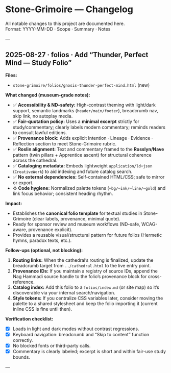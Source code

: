 # Stone-Grimoire — Changelog

All notable changes to this project are documented here.  
Format: YYYY-MM-DD · Scope · Summary · Notes

—

## 2025-08-27 · folios · Add “Thunder, Perfect Mind — Study Folio”

**Files:**  
- `stone-grimoire/folios/gnosis-thunder-perfect-mind.html` (new)

**What changed (museum-grade notes):**
- ✅ **Accessibility & ND-safety:** High-contrast theming with light/dark support, semantic landmarks (`header/main/footer`), breadcrumb nav, skip link, no autoplay media.
- ✅ **Fair-quotation policy:** Uses a **minimal excerpt** strictly for study/commentary; clearly labels modern commentary; reminds readers to consult lawful editions.
- ✅ **Provenance block:** Adds explicit Intention · Lineage · Evidence · Reflection section to meet Stone-Grimoire rubric.
- ✅ **Roslin alignment:** Text and commentary framed to the **Rosslyn/Nave** pattern (twin pillars + Apprentice ascent) for structural coherence across the cathedral.
- ✅ **Cataloging metadata:** Embeds lightweight `application/ld+json` (`CreativeWork`) to aid indexing and future catalog search.
- ✅ **No external dependencies:** Self-contained HTML/CSS; safe to mirror or export.
- ♻️ **Code hygiene:** Normalized palette tokens (`—bg/—ink/—line/—gold`) and link focus behavior; consistent heading rhythm.

**Impact:**
- Establishes the **canonical folio template** for textual studies in Stone-Grimoire (clear labels, provenance, minimal quote).
- Ready for sponsor review and museum workflows (ND-safe, WCAG-aware, provenance explicit).
- Provides a reusable visual/structural pattern for future folios (Hermetic hymns, paradox texts, etc.).

**Follow-ups (optional, not blocking):**
1. **Routing links:** When the cathedral’s routing is finalized, update the breadcrumb target from `../cathedral.html` to the live entry point.
2. **Provenance IDs:** If you maintain a registry of source IDs, append the Nag Hammadi source handle to the folio’s provenance block for cross-reference.
3. **Catalog index:** Add this folio to a `folios/index.md` (or site map) so it’s discoverable via your internal search/navigation.
4. **Style tokens:** If you centralize CSS variables later, consider moving the palette to a shared stylesheet and keep the folio importing it (current inline CSS is fine until then).

**Verification checklist:**
- [x] Loads in light and dark modes without contrast regressions.
- [x] Keyboard navigation: breadcrumb and “Skip to content” function correctly.
- [x] No blocked fonts or third-party calls.
- [x] Commentary is clearly labeled; excerpt is short and within fair-use study bounds.

—